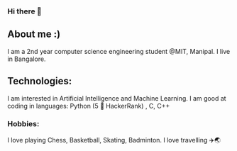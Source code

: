 ### Hi there 👋 

## About me :)
I am a 2nd year computer science engineering student @MIT, Manipal. I live in Bangalore. 

## Technologies:
I am interested in Artificial Intelligence and Machine Learning. 
I am good at coding in languages: Python (5 🌟 HackerRank) , C, C++

### Hobbies:
I love playing Chess, Basketball, Skating, Badminton. 
I love travelling ✈️🌏

<!--
**haiyashah/haiyashah** is a ✨ _special_ ✨ repository because its `README.md` (this file) appears on your GitHub profile.

Here are some ideas to get you started:

- 🔭 I’m currently working on ...
- 🌱 I’m currently learning ...
- 👯 I’m looking to collaborate on ...
- 🤔 I’m looking for help with ...
- 💬 Ask me about ...
- 📫 How to reach me: ...
- 😄 Pronouns: ...
- ⚡ Fun fact: ...
-->
